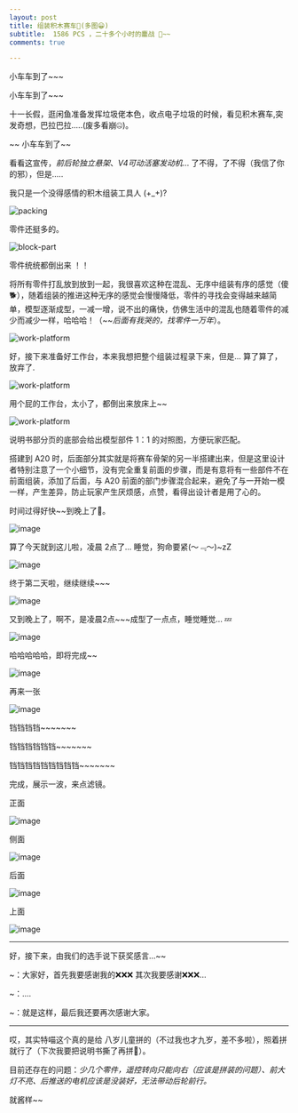 ```yaml
---
layout: post
title: 组装积木赛车🚓(多图😀)
subtitle:  1586 PCS ，二十多个小时的鏖战 🤦‍~~
comments: true

---
```




小车车到了~~~

小车车到了~~~



十一长假，逛闲鱼准备发挥垃圾佬本色，收点电子垃圾的时候，看见积木赛车,突发奇想，巴拉巴拉.....(废多看崩🤐)。

~~ 小车车到了~~

看看这宣传，*前后轮独立悬架*、*V4可动活塞发动机*...    了不得，了不得（我信了你的邪），但是.....

我只是一个没得感情的积木组装工具人  (+_+)? 

![packing](https://github.com/degagetech/degagetech.github.io/blob/master/img/posts/build-block-the-car/packaging-box.jpg?raw=true)



零件还挺多的。

![block-part](https://github.com/degagetech/degagetech.github.io/blob/master/img/posts/build-block-the-car/block-part-view.jpg?raw=true)



零件统统都倒出来 ！！

将所有零件打乱放到放到一起，我很喜欢这种在混乱、无序中组装有序的感觉（傻🐕），随着组装的推进这种无序的感觉会慢慢降低，零件的寻找会变得越来越简单，模型逐渐成型，一减一增，说不出的痛快，仿佛生活中的混乱也随着零件的减少而减少一样，哈哈哈！（~~*后面有我哭的，找零件一万年*）。

![work-platform](https://github.com/degagetech/degagetech.github.io/blob/master/img/posts/build-block-the-car/building-1.jpg?raw=true)



好，接下来准备好工作台，本来我想把整个组装过程录下来，但是... 算了算了，放弃了.

![work-platform](https://github.com/degagetech/degagetech.github.io/blob/master/img/posts/build-block-the-car/work-platform.jpg?raw=true)



用个屁的工作台，太小了，都倒出来放床上~~

![work-platform](https://github.com/degagetech/degagetech.github.io/blob/master/img/posts/build-block-the-car/building-4.jpg?raw=true)



说明书部分页的底部会给出模型部件 1：1 的对照图，方便玩家匹配。

搭建到 A20 时，后面部分其实就是将赛车骨架的另一半搭建出来，但是这里设计者特别注意了一个小细节，没有完全重复前面的步骤，而是有意将有一些部件不在前面组装，添加了后面，与 A20 前面的部门步骤混合起来，避免了与一开始一模一样，产生差异，防止玩家产生厌烦感，点赞，看得出设计者是用了心的。



时间过得好快~~到晚上了🌙。

![image](https://github.com/degagetech/degagetech.github.io/blob/master/img/posts/build-block-the-car/building-5.jpg?raw=true)



算了今天就到这儿啦，凌晨 2点了... 睡觉，狗命要紧(～﹃～)~zZ

![image](https://github.com/degagetech/degagetech.github.io/blob/master/img/posts/build-block-the-car/building-6.jpg?raw=true)



终于第二天啦，继续继续~~~

![image](https://github.com/degagetech/degagetech.github.io/blob/master/img/posts/build-block-the-car/building-7.jpg?raw=true)



又到晚上了，啊不，是凌晨2点~~~成型了一点点，睡觉睡觉...  💤

![image](https://github.com/degagetech/degagetech.github.io/blob/master/img/posts/build-block-the-car/building-9.jpg?raw=true)



哈哈哈哈哈，即将完成~~

![image](https://github.com/degagetech/degagetech.github.io/blob/master/img/posts/build-block-the-car/pre-completed-view-1.jpg?raw=true)



再来一张

![image](https://github.com/degagetech/degagetech.github.io/blob/master/img/posts/build-block-the-car/pre-completed-view-3.jpg?raw=true)



铛铛铛铛~~~~~~~

铛铛铛铛铛铛~~~~~~~

铛铛铛铛铛铛铛铛铛~~~~~~~

完成，展示一波，来点滤镜。



正面

![image](https://github.com/degagetech/degagetech.github.io/blob/master/img/posts/build-block-the-car/completed-view-1.jpg?raw=true)



侧面

![image](https://github.com/degagetech/degagetech.github.io/blob/master/img/posts/build-block-the-car/completed-view-2.jpg?raw=true)



后面

![image](https://github.com/degagetech/degagetech.github.io/blob/master/img/posts/build-block-the-car/completed-view-3.jpg?raw=true)



上面



![image](https://github.com/degagetech/degagetech.github.io/blob/master/img/posts/build-block-the-car/completed-view-4.jpg?raw=true)

------

好，接下来，由我们的选手说下获奖感言...~~

~：大家好，首先我要感谢我的❌❌❌  其次我要感谢❌❌❌...

~：....

~：就是这样，最后我还要再次感谢大家。

------

哎，其实特喵这个真的是给 八岁儿童拼的（不过我也才九岁，差不多啦），照着拼就行了（下次我要把说明书撕了再拼🐶）。



目前还存在的问题：*少几个零件，遥控转向只能向右（应该是拼装的问题）、前大灯不亮、后推送的电机应该是没装好，无法带动后轮前行。*

就酱样~~